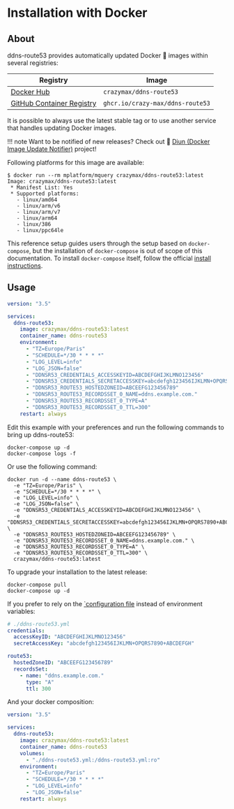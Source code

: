 # Installation with Docker

## About

ddns-route53 provides automatically updated Docker :whale: images within several registries:

| Registry                                                                                         | Image                           |
|--------------------------------------------------------------------------------------------------|---------------------------------|
| [Docker Hub](https://hub.docker.com/r/crazymax/ddns-route53/)                             | `crazymax/ddns-route53`                 |
| [GitHub Container Registry](https://github.com/users/crazy-max/packages/container/package/ddns-route53)  | `ghcr.io/crazy-max/ddns-route53`        |

It is possible to always use the latest stable tag or to use another service that handles updating Docker images.

!!! note
    Want to be notified of new releases? Check out :bell: [Diun (Docker Image Update Notifier)](https://github.com/crazy-max/diun) project!

Following platforms for this image are available:

```
$ docker run --rm mplatform/mquery crazymax/ddns-route53:latest
Image: crazymax/ddns-route53:latest
 * Manifest List: Yes
 * Supported platforms:
   - linux/amd64
   - linux/arm/v6
   - linux/arm/v7
   - linux/arm64
   - linux/386
   - linux/ppc64le
```

This reference setup guides users through the setup based on `docker-compose`, but the installation of `docker-compose`
is out of scope of this documentation. To install `docker-compose` itself, follow the official
[install instructions](https://docs.docker.com/compose/install/).

## Usage

```yaml
version: "3.5"

services:
  ddns-route53:
    image: crazymax/ddns-route53:latest
    container_name: ddns-route53
    environment:
      - "TZ=Europe/Paris"
      - "SCHEDULE=*/30 * * * *"
      - "LOG_LEVEL=info"
      - "LOG_JSON=false"
      - "DDNSR53_CREDENTIALS_ACCESSKEYID=ABCDEFGHIJKLMNO123456"
      - "DDNSR53_CREDENTIALS_SECRETACCESSKEY=abcdefgh123456IJKLMN+OPQRS7890+ABCDEFGH"
      - "DDNSR53_ROUTE53_HOSTEDZONEID=ABCEEFG123456789"
      - "DDNSR53_ROUTE53_RECORDSSET_0_NAME=ddns.example.com."
      - "DDNSR53_ROUTE53_RECORDSSET_0_TYPE=A"
      - "DDNSR53_ROUTE53_RECORDSSET_0_TTL=300"
    restart: always
```

Edit this example with your preferences and run the following commands to bring up ddns-route53:

```shell
docker-compose up -d
docker-compose logs -f
```

Or use the following command:

```shell
docker run -d --name ddns-route53 \
  -e "TZ=Europe/Paris" \
  -e "SCHEDULE=*/30 * * * *" \
  -e "LOG_LEVEL=info" \
  -e "LOG_JSON=false" \
  -e "DDNSR53_CREDENTIALS_ACCESSKEYID=ABCDEFGHIJKLMNO123456" \
  -e "DDNSR53_CREDENTIALS_SECRETACCESSKEY=abcdefgh123456IJKLMN+OPQRS7890+ABCDEFGH" \
  -e "DDNSR53_ROUTE53_HOSTEDZONEID=ABCEEFG123456789" \
  -e "DDNSR53_ROUTE53_RECORDSSET_0_NAME=ddns.example.com." \
  -e "DDNSR53_ROUTE53_RECORDSSET_0_TYPE=A" \
  -e "DDNSR53_ROUTE53_RECORDSSET_0_TTL=300" \
  crazymax/ddns-route53:latest
```

To upgrade your installation to the latest release:

```shell
docker-compose pull
docker-compose up -d
```

If you prefer to rely on the [`configuration file](../config/index.md#configuration-file) instead of
environment variables:

```yaml
# ./ddns-route53.yml
credentials:
  accessKeyID: "ABCDEFGHIJKLMNO123456"
  secretAccessKey: "abcdefgh123456IJKLMN+OPQRS7890+ABCDEFGH"

route53:
  hostedZoneID: "ABCEEFG123456789"
  recordsSet:
    - name: "ddns.example.com."
      type: "A"
      ttl: 300
```

And your docker composition:

```yaml
version: "3.5"

services:
  ddns-route53:
    image: crazymax/ddns-route53:latest
    container_name: ddns-route53
    volumes:
      - "./ddns-route53.yml:/ddns-route53.yml:ro"
    environment:
      - "TZ=Europe/Paris"
      - "SCHEDULE=*/30 * * * *"
      - "LOG_LEVEL=info"
      - "LOG_JSON=false"
    restart: always
```
